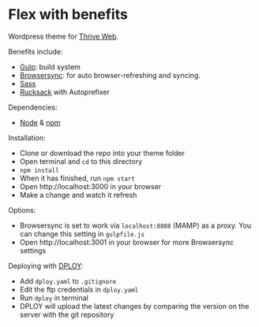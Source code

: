 # Flex with benefits
Wordpress theme for [Thrive Web](http://thriveweb.com.au).

Benefits include:

- [Gulp](http://gulpjs.com/): build system
- [Browsersync](http://browsersync.io/): for auto browser-refreshing and syncing.
- [Sass](http://sass-lang.com/)
- [Rucksack](http://simplaio.github.io/rucksack/) with Autoprefixer

Dependencies:

- [Node](https://nodejs.org/en/) & [npm](https://docs.npmjs.com/getting-started/installing-node)

Installation:

- Clone or download the repo into your theme folder
- Open terminal and `cd` to this directory
- `npm install`
- When it has finished, run `npm start`
- Open http://localhost:3000 in your browser
- Make a change and watch it refresh

Options:

- Browsersync is set to work via `localhost:8888` (MAMP) as a proxy. You can change this setting in `gulpfile.js`
- Open http://localhost:3001 in your browser for more Browsersync settings

Deploying with [DPLOY](https://github.com/LeanMeanFightingMachine/dploy):

- Add `dploy.yaml` to `.gitignore`
- Edit the ftp credentials in `dploy.yaml`
- Run `dploy` in terminal
- DPLOY will upload the latest changes by comparing the version on the server with the git repository
